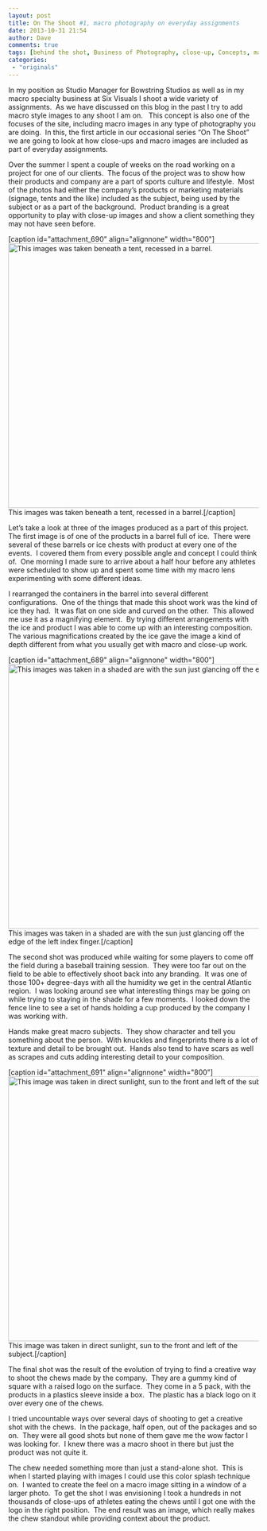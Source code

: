 ```yaml
---
layout: post
title: On The Shoot #1, macro photography on everyday assignments
date: 2013-10-31 21:54
author: Dave
comments: true
tags: [behind the shot, Business of Photography, close-up, Concepts, macro, On The Shoot, production]
categories:
 - "originals"
---
```

In my position as Studio Manager for Bowstring Studios as well as in my macro specialty business at Six Visuals I shoot a wide variety of assignments.  As we have discussed on this blog in the past I try to add macro style images to any shoot I am on.   This concept is also one of the focuses of the site, including macro images in any type of photography you are doing.  In this, the first article in our occasional series “On The Shoot” we are going to look at how close-ups and macro images are included as part of everyday assignments.

Over the summer I spent a couple of weeks on the road working on a project for one of our clients.  The focus of the project was to show how their products and company are a part of sports culture and lifestyle.  Most of the photos had either the company’s products or marketing materials (signage, tents and the like) included as the subject, being used by the subject or as a part of the background.  Product branding is a great opportunity to play with close-up images and show a client something they may not have seen before.

[caption id="attachment_690" align="alignnone" width="800"]<a href="http://thecloseupproject.com/wp-content/uploads/2013/10/Bow07182013009.jpg"><img class="size-full wp-image-690" alt="This images was taken beneath a tent, recessed in a barrel." src="http://thecloseupproject.com/wp-content/uploads/2013/10/Bow07182013009.jpg" width="800" height="533" /></a> This images was taken beneath a tent, recessed in a barrel.[/caption]

Let’s take a look at three of the images produced as a part of this project.  The first image is of one of the products in a barrel full of ice.  There were several of these barrels or ice chests with product at every one of the events.  I covered them from every possible angle and concept I could think of.  One morning I made sure to arrive about a half hour before any athletes were scheduled to show up and spent some time with my macro lens experimenting with some different ideas.

I rearranged the containers in the barrel into several different configurations.  One of the things that made this shoot work was the kind of ice they had.  It was flat on one side and curved on the other.  This allowed me use it as a magnifying element.  By trying different arrangements with the ice and product I was able to come up with an interesting composition.  The various magnifications created by the ice gave the image a kind of depth different from what you usually get with macro and close-up work.

[caption id="attachment_689" align="alignnone" width="800"]<a href="http://thecloseupproject.com/wp-content/uploads/2013/10/Bow07152013123.jpg"><img class="size-full wp-image-689" alt="This images was taken in a shaded are with the sun just glancing off the edge of the left index finger." src="http://thecloseupproject.com/wp-content/uploads/2013/10/Bow07152013123.jpg" width="800" height="533" /></a> This images was taken in a shaded are with the sun just glancing off the edge of the left index finger.[/caption]

The second shot was produced while waiting for some players to come off the field during a baseball training session.  They were too far out on the field to be able to effectively shoot back into any branding.  It was one of those 100+ degree-days with all the humidity we get in the central Atlantic region.  I was looking around see what interesting things may be going on while trying to staying in the shade for a few moments.  I looked down the fence line to see a set of hands holding a cup produced by the company I was working with.

Hands make great macro subjects.  They show character and tell you something about the person.  With knuckles and fingerprints there is a lot of texture and detail to be brought out.  Hands also tend to have scars as well as scrapes and cuts adding interesting detail to your composition.

[caption id="attachment_691" align="alignnone" width="800"]<a href="http://thecloseupproject.com/wp-content/uploads/2013/10/Bow07182013095.jpg"><img class="size-full wp-image-691" alt="This image was taken in direct sunlight, sun to the front and left of the subject." src="http://thecloseupproject.com/wp-content/uploads/2013/10/Bow07182013095.jpg" width="800" height="533" /></a> This image was taken in direct sunlight, sun to the front and left of the subject.[/caption]

The final shot was the result of the evolution of trying to find a creative way to shoot the chews made by the company.  They are a gummy kind of square with a raised logo on the surface.  They come in a 5 pack, with the products in a plastics sleeve inside a box.  The plastic has a black logo on it over every one of the chews.

I tried uncountable ways over several days of shooting to get a creative shot with the chews.  In the package, half open, out of the packages and so on.  They were all good shots but none of them gave me the wow factor I was looking for.  I knew there was a macro shoot in there but just the product was not quite it.

The chew needed something more than just a stand-alone shot.  This is when I started playing with images I could use this color splash technique on.  I wanted to create the feel on a macro image sitting in a window of a larger photo.  To get the shot I was envisioning I took a hundreds in not thousands of close-ups of athletes eating the chews until I got one with the logo in the right position.  The end result was an image, which really makes the chew standout while providing context about the product.
